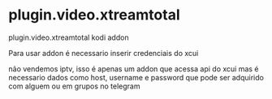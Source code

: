 # plugin.video.xtreamtotal
plugin.video.xtreamtotal kodi addon

Para usar addon é necessario inserir credenciais do xcui

não vendemos iptv, isso é apenas um addon que acessa api do xcui mas é necessario dados como host, username e password que pode ser adquirido com alguem ou em grupos no telegram
